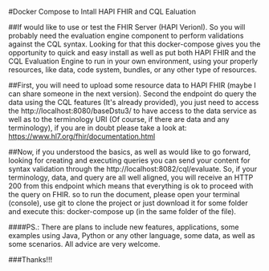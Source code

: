#Docker Compose to Intall HAPI FHIR and CQL Ealuation

##If would like to use or test the FHIR Server (HAPI VerionI). So you will probably need the evaluation engine component to perform validations against the CQL syntax. Looking for that this docker-compose gives you the opportunity to quick and easy install as well as put both HAPI FHIR and the CQL Evaluation Engine to run in your own environment, using your properly resources, like data, code system, bundles, or any other type of resources.

##First, you will need to upload some resource data to HAPI FHIR (maybe I can share someone in the next version).
Second the endpoint do query the data using the CQL features (It's already provided), you just need to access the http://localhost:8080/baseDstu3/ to have access to the data service as well as to the terminology URI (Of course, if there are data and any terminology), if you are in doubt please take a look at: https://www.hl7.org/fhir/documentation.html

##Now, if you understood the basics, as well as would like to go forward, looking for creating and executing queries you can send your content for syntax validation through the http://localhost:8082/cql/evaluate. So, if your terminology, data, and query are all well aligned, you will receive an HTTP 200 from this endpoint which means that everything is ok to proceed with the query on FHIR.
so to run the document, please open your terminal (console), use git to clone the project or just download it for some folder and execute this: docker-compose up (in the same folder of the file).

####PS.: There are plans to include new features, applications, some examples using Java, Python or any other language, some data, as well as some scenarios. All advice are very welcome.


###Thanks!!!
